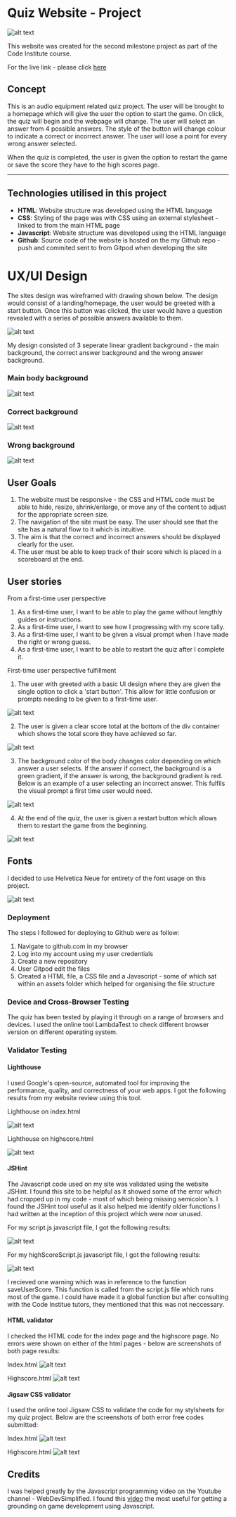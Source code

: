# Quiz Website - Project

![alt text](https://i.imgur.com/5EmYwqe.png)

This website was created for the second milestone project as part of the Code Institute course.

For the live link - please click [here](https://anthonyfdunphy.github.io/quiz-project/)

## Concept

This is an audio equipment related quiz project. The user will be brought to a homepage which will give the user the option to start the game. On click, the quiz will begin and the webpage will change. The user will select an answer from 4 possible answers. The style of the button will change colour to indicate a correct or incorrect answer. The user will lose a point for every wrong answer selected.

When the quiz is completed, the user is given the option to restart the game or save the score they have to the high scores page.

---------------

## Technologies utilised in this project

- **HTML**: Website structure was developed using the HTML language
- **CSS**: Styling of the page was with CSS using an external stylesheet - linked to from the main HTML page
- **Javascript**: Website structure was developed using the HTML language
- **Github**: Source code of the website is hosted on the my Github repo - push and commited sent to from Gitpod when developing the site

# UX/UI Design

The sites design was wireframed with drawing shown below. The design would consist of a landing/homepage, the user would be greeted with a start button. Once this button was clicked, the user would have a question revealed with a series of possible answers available to them.

![alt text](https://i.imgur.com/HJqxPG9.jpeg)

My design consisted of 3 seperate linear gradient background - the main background, the correct answer background and the wrong answer background.

### Main body background
![alt text](https://i.imgur.com/CUQeRIP.png)

### Correct background
![alt text](https://i.imgur.com/ThfHfFd.png)

### Wrong background
![alt text](https://i.imgur.com/Kbg96h7.png)

## User Goals
1. The website must be responsive - the CSS and HTML code must be able to hide, resize, shrink/enlarge, or move any of the content to adjust for the appropriate screen size.
2. The navigation of the site must be easy. The user should see that the site has a natural flow to it which is intuitive.
3. The aim is that the correct and incorrect answers should be displayed clearly for the user.
4. The user must be able to keep track of their score which is placed in a scoreboard at the end.

## User stories
From a first-time user perspective
1. As a first-time user, I want to be able to play the game without lengthly guides or instructions.
2. As a first-time user, I want to see how I progressing with my score tally.
3. As a first-time user, I want to be given a visual prompt when I have made the right or wrong guess.
4. As a first-time user, I want to be able to restart the quiz after I complete it.

First-time user perspective fulfillment
1. The user with greeted with a basic UI design where they are given the single option to click a 'start button'. This allow for little confusion or prompts needing to be given to a first-time user. 

![alt text](https://i.imgur.com/lRliB9H.png)

2. The user is given a clear score total at the bottom of the div container which shows the total score they have achieved so far.

![alt text](https://i.imgur.com/AHNjGdx.png)

3. The background color of the body changes color depending on which answer a user selects. If the answer if correct, the background is a green gradient, if the answer is wrong, the background gradient is red. Below is an example of a user selecting an incorrect answer. This fulfils the visual prompt a first time user would need.

![alt text](https://i.imgur.com/LxJSBNT.png)

4. At the end of the quiz, the user is given a restart button which allows them to restart the game from the beginning.

![alt text](https://i.imgur.com/11IZn3Z.png)

## Fonts

I decided to use Helvetica Neue for entirety of the font usage on this project.

![alt text](https://i.imgur.com/Mtx2jwS.jpg) 


### Deployment

The steps I followed for deploying to Github were as follow:

1. Navigate to github.com in my browser
2. Log into my account using my user credentials
3. Create a new repository
4. User Gitpod edit the files
5. Created a HTML file, a CSS file and a Javascript - some of which sat within an assets folder which helped for organising the file structure


### Device and Cross-Browser Testing
The quiz has been tested by playing it through on a range of browsers and devices. I used the online tool LambdaTest to check different browser version on different operating system.

### Validator Testing

#### Lighthouse

I used Google's open-source, automated tool for improving the performance, quality, and correctness of your web apps. I got the following results from my website review using this tool.

Lighthouse on index.html

![alt text](https://i.imgur.com/U7GTMBq.png)

Lighthouse on highscore.html

![alt text](https://i.imgur.com/me1vWEQ.png)

#### JSHint

The Javascript code used on my site was validated using the website JSHint. I found this site to be helpful as it showed some of the error which had cropped up in my code - most of which being missing semicolon's. I found the JSHint tool useful as it also helped me identify older functions I had written at the inception of this project which were now unused.

For my script.js javascript file, I got the following results:

![alt text](https://i.imgur.com/rotx3If.png)

For my highScoreScript.js javascript file, I got the following results:

![alt text](https://i.imgur.com/48CGS4s.png)

I recieved one warning which was in reference to the function saveUserScore. This function is called from the script.js file which runs most of the game. I could have made it a global function but after consulting with the Code Institue tutors, they mentioned that this was not neccessary. 

#### HTML validator

I checked the HTML code for the index page and the highscore page. No errors were shown on either of the html pages - below are screenshots of both page results:

Index.html
![alt text](https://i.imgur.com/EBXiack.png)

Highscore.html
![alt text](https://i.imgur.com/oLLTWoY.png)

#### Jigsaw CSS validator

I used the online tool Jigsaw CSS to validate the code for my stylsheets for my quiz project. Below are the screenshots of both error free codes submitted:

Index.html
![alt text](https://i.imgur.com/W8dQacc.png)

Highscore.html
![alt text](https://i.imgur.com/YpRhSbd.png)

## Credits



I was helped greatly by the Javascript programming video on the Youtube channel - WebDevSimplified. I found this [video](https://www.youtube.com/watch?v=riDzcEQbX6k&t=494s&ab_channel=WebDevSimplified) the most useful for getting a grounding on game development using Javascript.



